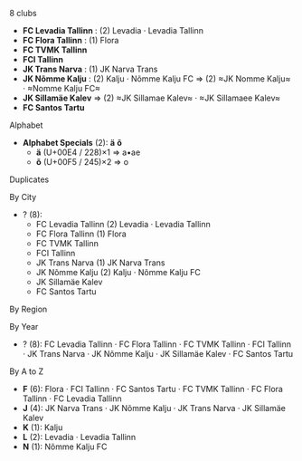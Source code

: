 8 clubs

- **FC Levadia Tallinn** : (2) Levadia · Levadia Tallinn
- **FC Flora Tallinn** : (1) Flora
- **FC TVMK Tallinn**
- **FCI Tallinn**
- **JK Trans Narva** : (1) JK Narva Trans
- **JK Nõmme Kalju** : (2) Kalju · Nõmme Kalju FC ⇒ (2) ≈JK Nomme Kalju≈ · ≈Nomme Kalju FC≈
- **JK Sillamäe Kalev** ⇒ (2) ≈JK Sillamae Kalev≈ · ≈JK Sillamaee Kalev≈
- **FC Santos Tartu**




Alphabet

- **Alphabet Specials** (2):  **ä**  **õ** 
  - **ä** (U+00E4 / 228)×1 ⇒ a•ae
  - **õ** (U+00F5 / 245)×2 ⇒ o




Duplicates





By City

- ? (8): 
  - FC Levadia Tallinn  (2) Levadia · Levadia Tallinn
  - FC Flora Tallinn  (1) Flora
  - FC TVMK Tallinn 
  - FCI Tallinn 
  - JK Trans Narva  (1) JK Narva Trans
  - JK Nõmme Kalju  (2) Kalju · Nõmme Kalju FC
  - JK Sillamäe Kalev 
  - FC Santos Tartu 




By Region





By Year

- ? (8):   FC Levadia Tallinn · FC Flora Tallinn · FC TVMK Tallinn · FCI Tallinn · JK Trans Narva · JK Nõmme Kalju · JK Sillamäe Kalev · FC Santos Tartu






By A to Z

- **F** (6): Flora · FCI Tallinn · FC Santos Tartu · FC TVMK Tallinn · FC Flora Tallinn · FC Levadia Tallinn
- **J** (4): JK Narva Trans · JK Nõmme Kalju · JK Trans Narva · JK Sillamäe Kalev
- **K** (1): Kalju
- **L** (2): Levadia · Levadia Tallinn
- **N** (1): Nõmme Kalju FC





